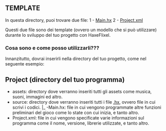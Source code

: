 ## TEMPLATE
In questa directory, puoi trovare due file:
1 - [Main.hx](https://github.com/RonyxDumb/HaxeFlixel-Tutorial-Italiano/blob/main/template/Main.hx)
2 - [Project.xml](https://github.com/RonyxDumb/HaxeFlixel-Tutorial-Italiano/blob/main/template/Project.xml)

Questi due file sono dei template (ovvero un modello che si può utilizzare) durante lo sviluppo del tuo progetto con HaxeFlixel.

### Cosa sono e come posso utilizzarli???
Innanzitutto, dovrai inserirli nella directory del tuo progetto, come nel seguente esempio:


## Project (directory del tuo programma)
 - assets: directory dove verranno inseriti tutti gli assets come musica, suoni, immagini ed altro.
 - source: directory dove verranno inseriti tutti i file [.hx](https://www.file-extension.info/it/format/hx), ovvero file in cui scrivi i codici.
    |_ -Main.hx: file in cui vengono programmate altre funzioni preliminari del gioco come lo state con cui inizia, e tanto altro.
 - Project.xml: file in cui vengono specificate varie informazioni sul programma come il nome, versione, librerie utilizzate, e tanto altro.

